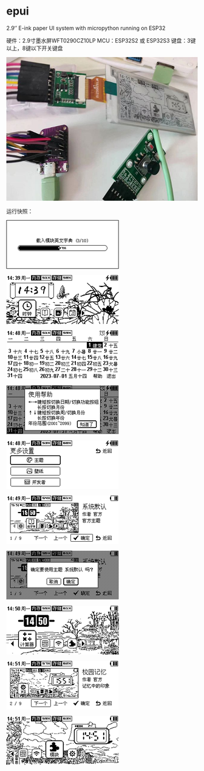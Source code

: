 # epui
2.9‘’ E-ink paper UI system with micropython running on ESP32

硬件：2.9寸墨水屏WFT0290CZ10LP
MCU：ESP32S2 或 ESP32S3
键盘：3键以上，8键以下开关键盘

![image](https://github.com/foxmale007/epui/blob/main/screenshot/hardware.jpg)

运行快照：

![image](https://github.com/foxmale007/epui/blob/main/screenshot/snap20230710144713.png)

![image](https://github.com/foxmale007/epui/blob/main/screenshot/snap20230710143945.png)

![image](https://github.com/foxmale007/epui/blob/main/screenshot/snap20230710144801.png)

![image](https://github.com/foxmale007/epui/blob/main/screenshot/snap20230710144813.png)

![image](https://github.com/foxmale007/epui/blob/main/screenshot/snap20230710144856.png)

![image](https://github.com/foxmale007/epui/blob/main/screenshot/snap20230710144909.png)

![image](https://github.com/foxmale007/epui/blob/main/screenshot/snap20230710144915.png)

![image](https://github.com/foxmale007/epui/blob/main/screenshot/snap20230710145028.png)

![image](https://github.com/foxmale007/epui/blob/main/screenshot/snap20230710145116.png)

![image](https://github.com/foxmale007/epui/blob/main/screenshot/snap20230710145145.png)

